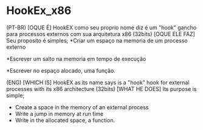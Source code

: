 # HookEx_x86

(PT-BR)
[OQUE É]
HookEX como seu proprio nome diz é um "hook" gancho para processos externos com sua arquitetura x86 (32bits)
[OQUE ELE FAZ]
Seu proposito é simples;
*Criar um espaço na memoria de um processo externo

*Escrever um salto na memoria em tempo de execução

*Escrever no espaço alocado, uma função.

(ENG)
[WHICH IS]
HookEX as its name says is a "hook" hook for external processes with its x86 architecture (32bits)
[WHAT HE DOES]
Its purpose is simple;
* Create a space in the memory of an external process
* Write a jump in memory at run time
* Write in the allocated space, a function.

